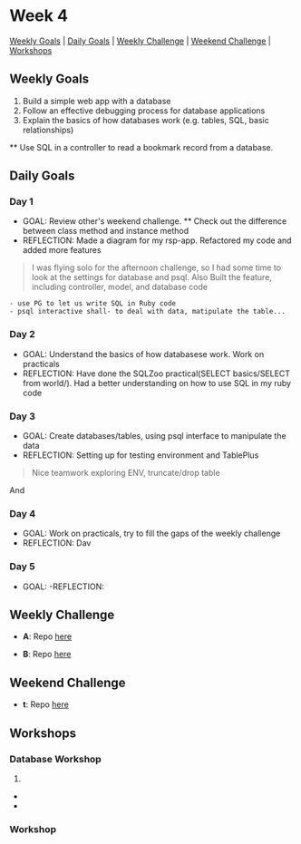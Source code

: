 # Week 4

[Weekly Goals](#weekly-goals) | [Daily Goals](#daily-goals) | [Weekly Challenge](#weekly-challenge) | [Weekend Challenge](#weekend-challenge) | [Workshops](#workshops)



## Weekly Goals

1. Build a simple web app with a database
2. Follow an effective debugging process for database applications
3. Explain the basics of how databases work (e.g. tables, SQL, basic relationships)

** Use SQL in a controller to read a bookmark record from a database.

## Daily Goals
### Day 1
- GOAL: Review other's weekend challenge. ** Check out the difference between class method and instance method 
- REFLECTION: Made a diagram for my rsp-app. Refactored my code and added more features
> I was flying solo for the afternoon challenge, so I had some time to look at the settings for database and psql. Also Built the feature, including controller, model, and database code
```
- use PG to let us write SQL in Ruby code
- psql interactive shall- to deal with data, matipulate the table...
```

### Day 2
- GOAL: Understand the basics of how databasese work. Work on practicals
- REFLECTION: Have done the SQLZoo practical(SELECT basics/SELECT from world/). Had a better understanding on how to use SQL in my ruby code

### Day 3
- GOAL: Create databases/tables, using psql interface to manipulate the data
- REFLECTION: Setting up for testing environment and TablePlus
> Nice teamwork exploring ENV, truncate/drop table

And
### Day 4
- GOAL: Work on practicals, try to fill the gaps of the weekly challenge
- REFLECTION:
Dav

### Day 5
- GOAL:
-REFLECTION:


## Weekly Challenge
- **A**:
Repo [here]()

- **B**:
Repo [here]()

## Weekend Challenge
- **t**:
 Repo [here]()


## Workshops

### Database Workshop

1. 
 -	
 -	
 
### Workshop

